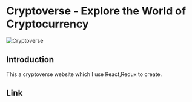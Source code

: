 # Cryptoverse - Explore the World of Cryptocurrency

![Cryptoverse](https://i.ibb.co/8gh5Jc8/image.png)

## Introduction
This a cryptoverse website which I use React,Redux to create.

## Link



